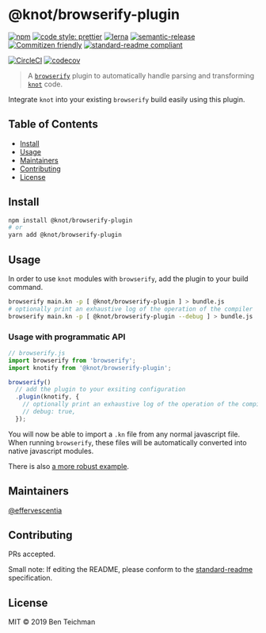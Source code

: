# @knot/browserify-plugin

[![npm](https://img.shields.io/npm/v/@knot/browserify-plugin?style=flat-square)](http://npm.im/@knot/browserify-plugin)
[![code style: prettier](https://img.shields.io/badge/code_style-prettier-ff69b4.svg?style=flat-square)](https://github.com/prettier/prettier)
[![lerna](https://img.shields.io/badge/maintained%20with-lerna-cc00ff.svg?style=flat-square)](https://lerna.js.org/)
[![semantic-release](https://img.shields.io/badge/%20%20%F0%9F%93%A6%F0%9F%9A%80-semantic--release-e10079.svg?style=flat-square)](https://github.com/semantic-release/semantic-release)
[![Commitizen friendly](https://img.shields.io/badge/commitizen-friendly-brightgreen.svg?style=flat-square)](http://commitizen.github.io/cz-cli/)
[![standard-readme compliant](https://img.shields.io/badge/standard--readme-OK-green.svg?style=flat-square)](https://github.com/RichardLitt/standard-readme)

[![CircleCI](https://img.shields.io/circleci/build/gh/effervescentia/knot?style=flat-square&token=c6d265c2c3ae9fea01043c75299974616b6498b0)](https://circleci.com/gh/effervescentia/knot)
[![codecov](https://codecov.io/gh/effervescentia/knot/branch/master/graph/badge.svg?flag=browserify-plugin)](https://codecov.io/gh/effervescentia/knot)

> A [`browserify`](http://browserify.org/) plugin to automatically handle parsing and transforming [`knot`](https://github.com/effervescentia/knot) code.

Integrate `knot` into your existing `browserify` build easily using this plugin.

## Table of Contents

- [Install](#install)
- [Usage](#usage)
- [Maintainers](#maintainers)
- [Contributing](#contributing)
- [License](#license)

## Install

```sh
npm install @knot/browserify-plugin
# or
yarn add @knot/browserify-plugin
```

## Usage

In order to use `knot` modules with `browserify`, add the plugin to your build command.

```sh
browserify main.kn -p [ @knot/browserify-plugin ] > bundle.js
# optionally print an exhaustive log of the operation of the compiler
browserify main.kn -p [ @knot/browserify-plugin --debug ] > bundle.js
```

### Usage with programmatic API

```js
// browserify.js
import browserify from 'browserify';
import knotify from '@knot/browserify-plugin';

browserify()
  // add the plugin to your exsiting configuration
  .plugin(knotify, {
    // optionally print an exhaustive log of the operation of the compiler
    // debug: true,
  });
```

You will now be able to import a `.kn` file from any normal javascript file.
When running `browserify`, these files will be automatically converted into native javascript modules.

There is also [a more robust example](https://github.com/effervescentia/knot/tree/master/examples/browserify-react).

## Maintainers

[@effervescentia](https://github.com/effervescentia)

## Contributing

PRs accepted.

Small note: If editing the README, please conform to the [standard-readme](https://github.com/RichardLitt/standard-readme) specification.

## License

MIT © 2019 Ben Teichman
